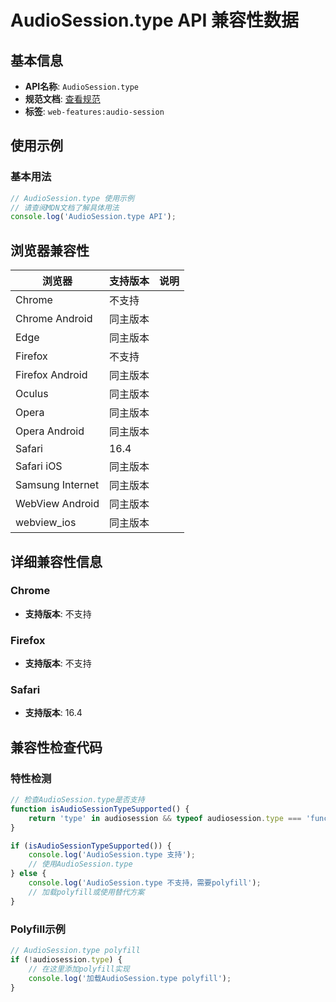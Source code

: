 # AudioSession.type API 兼容性数据

## 基本信息

- **API名称**: `AudioSession.type`
- **规范文档**: [查看规范](https://w3c.github.io/audio-session/#dom-audiosession-type)
- **标签**: `web-features:audio-session`

## 使用示例

### 基本用法

```javascript
// AudioSession.type 使用示例
// 请查阅MDN文档了解具体用法
console.log('AudioSession.type API');
```

## 浏览器兼容性

| 浏览器 | 支持版本 | 说明 |
|--------|----------|------|
| Chrome | 不支持 |  |
| Chrome Android | 同主版本 |  |
| Edge | 同主版本 |  |
| Firefox | 不支持 |  |
| Firefox Android | 同主版本 |  |
| Oculus | 同主版本 |  |
| Opera | 同主版本 |  |
| Opera Android | 同主版本 |  |
| Safari | 16.4 |  |
| Safari iOS | 同主版本 |  |
| Samsung Internet | 同主版本 |  |
| WebView Android | 同主版本 |  |
| webview_ios | 同主版本 |  |

## 详细兼容性信息

### Chrome

- **支持版本**: 不支持

### Firefox

- **支持版本**: 不支持

### Safari

- **支持版本**: 16.4

## 兼容性检查代码

### 特性检测

```javascript
// 检查AudioSession.type是否支持
function isAudioSessionTypeSupported() {
    return 'type' in audiosession && typeof audiosession.type === 'function';
}

if (isAudioSessionTypeSupported()) {
    console.log('AudioSession.type 支持');
    // 使用AudioSession.type
} else {
    console.log('AudioSession.type 不支持，需要polyfill');
    // 加载polyfill或使用替代方案
}
```

### Polyfill示例

```javascript
// AudioSession.type polyfill
if (!audiosession.type) {
    // 在这里添加polyfill实现
    console.log('加载AudioSession.type polyfill');
}
```

